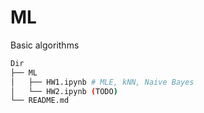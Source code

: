 # ML
Basic algorithms

```bash
Dir
├── ML
│   ├── HW1.ipynb # MLE, kNN, Naive Bayes
│   └── HW2.ipynb (TODO)
└── README.md
```
